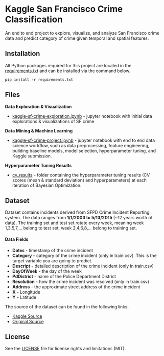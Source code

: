 # Kaggle San Francisco Crime Classification

An end to end project to explore, visualize, and analyze San Francisco crime data and predict category of crime given temporal and spatial features.

## Installation
All Python packages required for this project are located in the [requirements.txt](https://github.com/k-chuang/kaggle-sf-crime/blob/master/requirements.txt) and can be installed via the command below.

`pip install -r requirements.txt`

## Files

**Data Exploration & Visualization**
- [kaggle-sf-crime-exploration.ipynb](https://github.com/k-chuang/kaggle-sf-crime/blob/master/kaggle-sf-crime-exploration.ipynb) - jupyter notebook with initial data explorations & visualizations of SF crime

**Data Mining & Machine Learning**
- [kaggle-sf-crime-project.ipynb](https://github.com/k-chuang/kaggle-sf-crime/blob/master/kaggle-sf-crime-project.ipynb) - jupyter notebook with end to end data science workflow, such as data preprocessing, feature engineering, building baseline models, model selection, hyperparameter tuning, and Kaggle submission.

**Hyperparameter Tuning Results**
- [cv_results](https://github.com/k-chuang/kaggle-sf-crime/blob/master/cv_results) - folder containing the hyperparameter tuning results (CV scores (mean & standard deviation) and hyperparameters) at each iteration of Bayesian Optimization.

## Dataset
Dataset contains incidents derived from SFPD Crime Incident Reporting system. The data ranges from **1/1/2003 to 5/13/2015** (~12 years worth of data). The training set and test set rotate every week, meaning week 1,3,5,7,... belong to test set, week 2,4,6,8,... belong to training set.

#### Data Fields
- **Dates** - timestamp of the crime incident
- **Category** - category of the crime incident (only in train.csv). This is the target variable you are going to predict.
- **Descript** - detailed description of the crime incident (only in train.csv)
- **DayOfWeek** - the day of the week
- **PdDistrict** - name of the Police Department District
- **Resolution** - how the crime incident was resolved (only in train.csv)
- **Address** - the approximate street address of the crime incident
- **X** - Longitude
- **Y** - Latitude

The source of the dataset can be found in the following links:
- [Kaggle Source](https://www.kaggle.com/c/sf-crime/data)
- [Original Source](https://data.sfgov.org/Public-Safety/-Change-Notice-Police-Department-Incidents/tmnf-yvry/about)

## License

See the [LICENSE](https://github.com/k-chuang/kaggle-sf-crime/blob/master/LICENSE) file for license rights and limitations (MIT).
